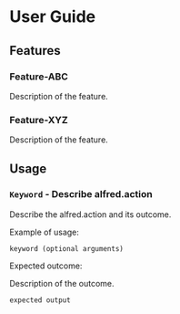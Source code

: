 # User Guide

## Features 

### Feature-ABC

Description of the feature.

### Feature-XYZ

Description of the feature.

## Usage

### `Keyword` - Describe alfred.action

Describe the alfred.action and its outcome.

Example of usage: 

`keyword (optional arguments)`

Expected outcome:

Description of the outcome.

```
expected output
```
